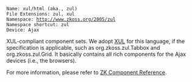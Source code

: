 `Name: xul/html (aka., zul)`  
`File Extensions: zul, xul`  
`Namespace: `[`http://www.zkoss.org/2005/zul`](http://www.zkoss.org/2005/zul)  
`Namespace shortcut: zul`  
`Device: Ajax`

XUL-compliant component sets. We adopt
[XUL](https://developer.mozilla.org/En/XUL) for this language, if the
specification is applicable, such as
<javadoc>org.zkoss.zul.Tabbox</javadoc> and
<javadoc>org.zkoss.zul.Grid</javadoc>. It basically contains all rich
components for the Ajax devices (i.e., the browsers).

For more information, please refer to [ZK Component
Reference](ZK_Component_Reference).


